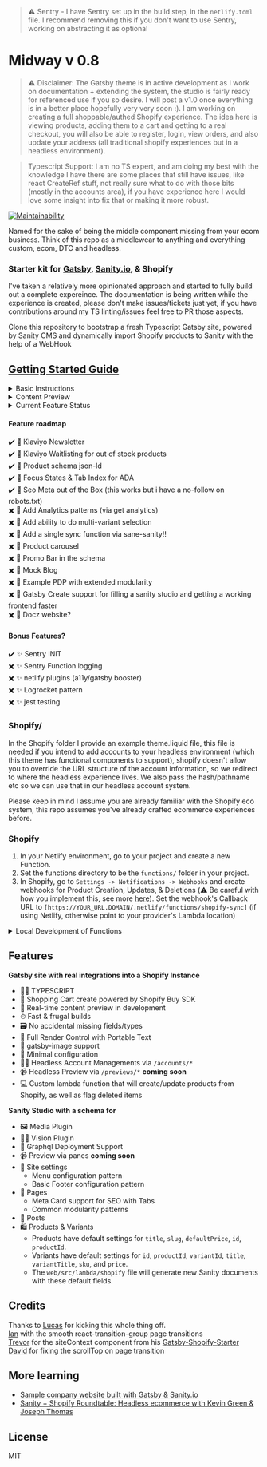 > ⚠️ Sentry - I have Sentry set up in the build step, in the `netlify.toml` file. I recommend removing this if you don't want to use Sentry, working on abstracting it as optional

# Midway v 0.8

> ⚠️ Disclaimer: The Gatsby theme is in active development as I work on documentation + extending the system, the studio is fairly ready for referenced use if you so desire. I will post a v1.0 once everything is in a better place hopefully very very soon :). I am working on creating a full shoppable/authed Shopify experience. The idea here is viewing products, adding them to a cart and getting to a real checkout, you will also be able to register, login, view orders, and also update your address (all traditional shopify experiences but in a headless environment).

> Typescript Support: I am no TS expert, and am doing my best with the knowledge I have there are some places that still have issues, like react CreateRef stuff, not really sure what to do with those bits (mostly in the accounts area), if you have experience here I would love some insight into fix that or making it more robust.

[![Maintainability](https://api.codeclimate.com/v1/badges/b3740045b486ca07badc/maintainability)](https://codeclimate.com/github/ctrl-alt-del-world/midway/maintainability)

Named for the sake of being the middle component missing from your ecom business. Think of this repo as a middlewear to anything and everything custom, ecom, DTC and headless.

### Starter kit for [Gatsby](https://www.gatsbyjs.org/), [Sanity.io](https://www.sanity.io), & Shopify

I've taken a relatively more opinionated approach and started to fully build out a complete expereince. The documentation is being written while the experience is created, please don't make issues/tickets just yet, if you have contributions around my TS linting/issues feel free to PR those aspects.  

Clone this repository to bootstrap a fresh Typescript Gatsby site, powered by Sanity CMS and dynamically import Shopify products to Sanity with the help of a WebHook

## [Getting Started Guide](https://midway.ctrlaltdel.world/getting-started)

<details>
<summary>Basic Instructions</summary>

### Initial Setup
1. Remove remote repo by entering `rm -rf .git`
2. Either create a new repo in this folder and version control both Sanity & Gatsby, or set up new repos for both folders

### Studio/
1. In the `studio` folder run `sanity init` and create a new project.
2. Update the studio name in `studio/package.json`.
3. Edit schemas, add different content types, find out more here: [Sanity Docs](https://www.sanity.io/docs/sanity-studio)
4. Include these schemas in the `deskStructure.js` export (include a fun icon!)

The studio is ready/useful, I'll more than likely further modify the structure, like moving the default shopify items into a tab.

### Web/
1. Rename `env.example` to `.env` by typing `mv env.example .env` in your terminal.
2. Enter your Sanity API keys in the `.env` file.
3. Modify `gatsby-config.js` and add your site title, etc.
3. Develop your front end, etc. (purposely left this ultra stripped-down)
4. Create a repo specifically for your Gatsby build, host with Netlify or anywhere you can have a Lambda function.
</details>

<details>
<summary>Content Preview</summary>

### Why
Previewing content is a priority client experience. As a result we implement this out of the box, please keep in mind the pattern + graphql does require groq experience. I wrote an [article documenting](https://medium.com/the-couch/live-preview-in-gatsby-without-the-cost-21f8ac0337bb) this experience. I will echo some of that below for this particular experience.

### Enable API access to local for testing
Inside of the manage panel in Sanity, make sure you navigate to settings->api->cors origins and enable the localhost with the correct port, in our case `http://localhost:8000` with allow creditials. 

### Frontend Preview 
Inside of our Gatsby experience you'll notice a `previews.tsx` within our pages, you'll also find our config is extended with `gatsby-plugin-create-client-paths` to include the `previews/` route as a dynamic experience. This allows us to param this route without causing a 404 in Gatsby.

### Sanity preview locally
Inside  of the Sanity structure builder for `pages` and `products` I have referenced a new view component. This adds a preview link to the Sanity admin. That componenet: `studio/structure/views/preview.js` has a production url (where your live site lives) and a local url: `http://localhost:8000`, update accordingly. 
</details>


<details>
<summary>Current Feature Status</summary>

✔️ Gatbsy Typescript style   
✔️ Fetching data and building pages from Sanity   
✔️ Cart object created via the buy-sdk   
✔️ Lambda functions being built from src->functions   
✔️ Ability to login   
✔️ Ability to register   
✔️ Ability to logout   
✔️ Better error handling for register   
✔️ Ability to activate accounts   
✔️ Ability to forgot passwords   
✔️ Ability to reset passwords   
✔️ account status in the header + logout   
✔️ view single product detail   
✔️ ability to add to cart   
✔️ Ability to quick add to cart   
✔️ cart visible on the frontend   
✔️ Add/remove items from the cart    
✔️ Ability to see orders   
✖️ Add/remove addresses   
✖️ Ability to see/edit addresses   
</details>


#### Feature roadmap
✔️ 🍝 Klaviyo Newsletter  
✔️ 🍝 Klaviyo Waitlisting for out of stock products   
✔️ 🍝 Product schema json-ld     
✔️ 🍝 Focus States & Tab Index for ADA  
✔️ 🍝 Seo Meta out of the Box (this works but i have a no-follow on robots.txt)  
✖️ 🍝 Add Analytics patterns (via get analytics)  
✖️ 🍝 Add ability to do multi-variant selection  
✖️ 🍝 Add a single sync function via sane-sanity!!   
✖️ 🍝 Product carousel   
✖️ 🍝 Promo Bar in the schema  
✖️ 🍝 Mock Blog  
✖️ 🍝 Example PDP with extended modularity  
✖️ 🍝 Gatsby Create support for filling a sanity studio and getting a working frontend faster  
✖️ 🍝 Docz website?  

#### Bonus Features?
✔️ ✨ Sentry INIT  
✖️ ✨ Sentry Function logging  
✖️ ✨ netlify plugins (a11y/gatsby booster)   
✖️ ✨ Logrocket pattern   
✖️ ✨ jest testing   

### Shopify/
In the Shopify folder I provide an example theme.liquid file, this file is needed if you intend to add accounts to your headless environment (which this theme has functional components to support), shopify doesn't allow you to override the URL structure of the account information, so we redirect to where the headless experience lives. We also pass the hash/pathname etc so we can use that in our headless account system.

Please keep in mind I assume you are already familiar with the Shopify eco system, this repo assumes you've already crafted ecommerce experiences before.

### Shopify 

1. In your Netlify environment, go to your project and create a new Function.
2. Set the functions directory to be the `functions/` folder in your project.
3. In Shopify, go to `Settings -> Notifications -> Webhooks` and create webhooks for Product Creation, Updates, & Deletions (⚠️ Be careful with how you implement this, see more [here](https://github.com/lucasvocos/gatsby-sanity-shopify/blob/d69ed053dfa3e21b17a1c10e1b5697044774f70d/web/functions/shopify.js#L171)). Set the webhook's Callback URL to `[https://YOUR_URL.DOMAIN/.netlify/functions/shopify-sync]` (if using Netlify, otherwise point to your provider's Lambda location)

<details>
<summary>Local Development of Functions</summary>
You can alternatively run your webhook locally, you can do this with ngrok
  <ol>
    <li>npm install ngrok -g</li>
<li>ngrok http [:PORT]</li>
<li>Point Shopify webhook to the above url +  /.netlify/functions/shopify-sync</li>
  </ol>
</details>

## Features

**Gatsby site with real integrations into a Shopify Instance**
  * 👨‍💻 TYPESCRIPT 
  * 🛒 Shopping Cart create powered by Shopify Buy SDK
  * 📡 Real-time content preview in development
  * ⏱ Fast & frugal builds
  * 🗃 No accidental missing fields/types
  * 🧰 Full Render Control with Portable Text
  * 📸 gatsby-image support
  * 🔧 Minimal configuration
  * 💆‍♀️ Headless Account Managements via `/accounts/*` 
  * 📹 Headless Preview via `/previews/*` **coming soon**
  * 💻 Custom lambda function that will create/update products from Shopify, as well as flag deleted items

**Sanity Studio with a schema for**
  * 🖼️ Media Plugin
  * 👨‍💻 Vision Plugin
  * 🚀 Graphql Deployment Support
  * 📹 Preview via panes **coming soon**
  * 🏢 Site settings
    * Menu configuration pattern
    * Basic Footer configuration pattern
  * 📃 Pages
    * Meta Card support for SEO with Tabs
    * Common modularity patterns
  * 📰 Posts
  * 🛍 Products & Variants
    * Products have default settings for `title`, `slug`, `defaultPrice`, `id`, `productId`.
    * Variants have default settings for `id`, `productId`, `variantId`, `title`, `variantTitle`, `sku`, and `price`.
    * The `web/src/lambda/shopify` file will generate new Sanity documents with these default fields.

## Credits 
Thanks to [Lucas](https://github.com/lucasvocos/gatsby-sanity-shopify) for kicking this whole thing off.  
[Ian](https://github.com/dictions) with the smooth react-transition-group page transitions  
[Trevor](https://github.com/thetrevorharmon) for the siteContext component from his [Gatsby-Shopify-Starter](https://github.com/thetrevorharmon/sell-things-fast/blob/master/src/context/StoreContext.js)   
[David](https://github.com/blimpmason) for fixing the scrollTop on page transition   
 

## More learning

* [Sample company website built with Gatsby & Sanity.io](https://github.com/sanity-io/example-company-website-gatsby-sanity-combo)
* [Sanity + Shopify Roundtable: Headless ecommerce with Kevin Green & Joseph Thomas](https://www.youtube.com/watch?v=4mgI333aGvo) 

## License

MIT
